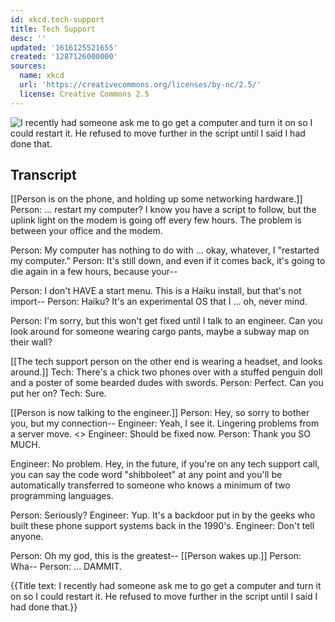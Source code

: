 ```yaml
---
id: xkcd.tech-support
title: Tech Support
desc: ''
updated: '1616125521655'
created: '1287126000000'
sources:
  name: xkcd
  url: 'https://creativecommons.org/licenses/by-nc/2.5/'
  license: Creative Commons 2.5
---
```

![I recently had someone ask me to go get a computer and turn it on so I could restart it. He refused to move further in the script until I said I had done that.](https://imgs.xkcd.com/comics/tech_support.png)

## Transcript
[[Person is on the phone, and holding up some networking hardware.]]
Person: ... restart my computer? I know you have a script to follow, but the uplink light on the modem is going off every few hours. The problem is between your office and the modem.

Person: My computer has nothing to do with ... okay, whatever, I "restarted my computer."
Person: It's still down, and even if it comes back, it's going to die again in a few hours, because your--

Person: I don't HAVE a start menu. This is a Haiku install, but that's not import--
Person: Haiku? It's an experimental OS that I ... oh, never mind.

Person: I'm sorry, but this won't get fixed until I talk to an engineer. Can you look around for someone wearing cargo pants, maybe a subway map on their wall?

[[The tech support person on the other end is wearing a headset, and looks around.]]
Tech: There's a chick two phones over with a stuffed penguin doll and a poster of some bearded dudes with swords.
Person: Perfect. Can you put her on?
Tech: Sure.

[[Person is now talking to the engineer.]]
Person: Hey, so sorry to bother you, but my connection--
Engineer: Yeah, I see it. Lingering problems from a server move.
<<type type>>
Engineer: Should be fixed now.
Person: Thank you SO MUCH.

Engineer: No problem. Hey, in the future, if you're on any tech support call, you can say the code word "shibboleet" at any point and you'll be automatically transferred to someone who knows a minimum of two programming languages.

Person: Seriously?
Engineer: Yup. It's a backdoor put in by the geeks who built these phone support systems back in the 1990's.
Engineer: Don't tell anyone.

Person: Oh my god, this is the greatest--
[[Person wakes up.]]
Person: Wha--
Person: ... DAMMIT.

{{Title text: I recently had someone ask me to go get a computer and turn it on so I could restart it. He refused to move further in the script until I said I had done that.}}
